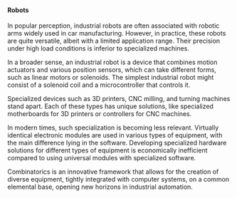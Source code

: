 #### Robots

In popular perception, industrial robots are often associated with robotic arms widely used in car manufacturing.
However, in practice, these robots are quite versatile, albeit with a limited application range. Their precision under
high load conditions is inferior to specialized machines.

In a broader sense, an industrial robot is a device that combines motion actuators and various position sensors, which
can take different forms, such as linear motors or solenoids. The simplest industrial robot might consist of a solenoid
coil and a microcontroller that controls it.

Specialized devices such as 3D printers, CNC milling, and turning machines stand apart. Each of these types has unique
solutions, like specialized motherboards for 3D printers or controllers for CNC machines.

In modern times, such specialization is becoming less relevant. Virtually identical electronic modules are used in
various types of equipment, with the main difference lying in the software. Developing specialized hardware solutions
for different types of equipment is economically inefficient compared to using universal modules with specialized
software.

Combinatorics is an innovative framework that allows for the creation of diverse equipment, tightly integrated with
computer systems, on a common elemental base, opening new horizons in industrial automation.
